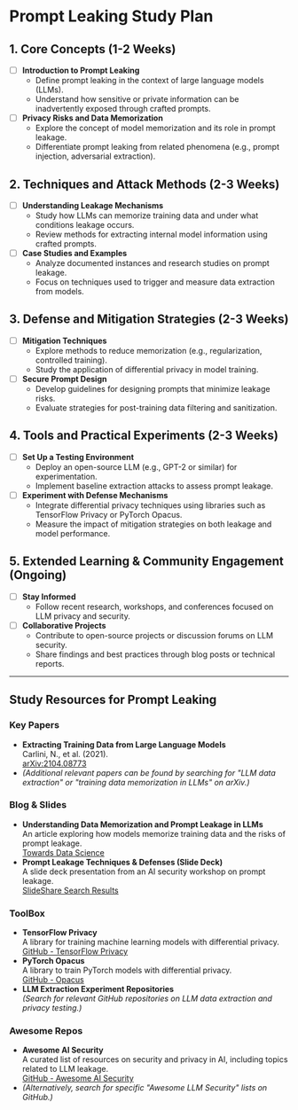# Prompt Leaking Study Plan

## 1. Core Concepts (1-2 Weeks)
- [ ] **Introduction to Prompt Leaking**
  - Define prompt leaking in the context of large language models (LLMs).
  - Understand how sensitive or private information can be inadvertently exposed through crafted prompts.
- [ ] **Privacy Risks and Data Memorization**
  - Explore the concept of model memorization and its role in prompt leakage.
  - Differentiate prompt leaking from related phenomena (e.g., prompt injection, adversarial extraction).

## 2. Techniques and Attack Methods (2-3 Weeks)
- [ ] **Understanding Leakage Mechanisms**
  - Study how LLMs can memorize training data and under what conditions leakage occurs.
  - Review methods for extracting internal model information using crafted prompts.
- [ ] **Case Studies and Examples**
  - Analyze documented instances and research studies on prompt leakage.
  - Focus on techniques used to trigger and measure data extraction from models.

## 3. Defense and Mitigation Strategies (2-3 Weeks)
- [ ] **Mitigation Techniques**
  - Explore methods to reduce memorization (e.g., regularization, controlled training).
  - Study the application of differential privacy in model training.
- [ ] **Secure Prompt Design**
  - Develop guidelines for designing prompts that minimize leakage risks.
  - Evaluate strategies for post-training data filtering and sanitization.

## 4. Tools and Practical Experiments (2-3 Weeks)
- [ ] **Set Up a Testing Environment**
  - Deploy an open-source LLM (e.g., GPT-2 or similar) for experimentation.
  - Implement baseline extraction attacks to assess prompt leakage.
- [ ] **Experiment with Defense Mechanisms**
  - Integrate differential privacy techniques using libraries such as TensorFlow Privacy or PyTorch Opacus.
  - Measure the impact of mitigation strategies on both leakage and model performance.

## 5. Extended Learning & Community Engagement (Ongoing)
- [ ] **Stay Informed**
  - Follow recent research, workshops, and conferences focused on LLM privacy and security.
- [ ] **Collaborative Projects**
  - Contribute to open-source projects or discussion forums on LLM security.
  - Share findings and best practices through blog posts or technical reports.

---

## Study Resources for Prompt Leaking

### Key Papers
- **Extracting Training Data from Large Language Models**  
  Carlini, N., et al. (2021).  
  [arXiv:2104.08773](https://arxiv.org/abs/2104.08773)
- *(Additional relevant papers can be found by searching for "LLM data extraction" or "training data memorization in LLMs" on arXiv.)*

### Blog & Slides
- **Understanding Data Memorization and Prompt Leakage in LLMs**  
  An article exploring how models memorize training data and the risks of prompt leakage.  
  [Towards Data Science](https://towardsdatascience.com/search?q=prompt+leakage)
- **Prompt Leakage Techniques & Defenses (Slide Deck)**  
  A slide deck presentation from an AI security workshop on prompt leakage.  
  [SlideShare Search Results](https://www.slideshare.net/search/slideshow?searchfrom=header&q=prompt+leakage)

### ToolBox
- **TensorFlow Privacy**  
  A library for training machine learning models with differential privacy.  
  [GitHub - TensorFlow Privacy](https://github.com/tensorflow/privacy)
- **PyTorch Opacus**  
  A library to train PyTorch models with differential privacy.  
  [GitHub - Opacus](https://github.com/pytorch/opacus)
- **LLM Extraction Experiment Repositories**  
  *(Search for relevant GitHub repositories on LLM data extraction and privacy testing.)*

### Awesome Repos
- **Awesome AI Security**  
  A curated list of resources on security and privacy in AI, including topics related to LLM leakage.  
  [GitHub - Awesome AI Security](https://github.com/AI-secure/awesome-ai-security)
- *(Alternatively, search for specific "Awesome LLM Security" lists on GitHub.)*
